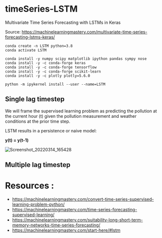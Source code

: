 # timeSeries-LSTM
Multivariate Time Series Forecasting with LSTMs in Keras


Source: https://machinelearningmastery.com/multivariate-time-series-forecasting-lstms-keras/


```{bash}
conda create -n LSTM python=3.8
conda activate LSTM
```

```{python}
conda install -y numpy scipy matplotlib ipython pandas sympy nose
conda install -y -c conda-forge keras
conda install -y -c conda-forge tensorflow
conda install -y -c conda-forge scikit-learn 
conda install -y -c plotly plotly=5.6.0
```

```{bash}
python -m ipykernel install --user --name=LSTM
```


## Single lag timestep
We will frame the supervised learning problem as predicting the pollution at the current hour (t) given the pollution measurement and weather conditions at the prior time step.

LSTM results in a persistence or naive model: 

**y(t) = y(t-1)**

![Screenshot_20220314_165428](https://user-images.githubusercontent.com/16523144/158210672-3f41d17c-1030-414f-9cd0-9a83785e5d0a.png)



## Multiple lag timestep




# Resources : 

- https://machinelearningmastery.com/convert-time-series-supervised-learning-problem-python/
- https://machinelearningmastery.com/time-series-forecasting-supervised-learning/
- https://machinelearningmastery.com/suitability-long-short-term-memory-networks-time-series-forecasting/
- https://machinelearningmastery.com/start-here/#lstm

